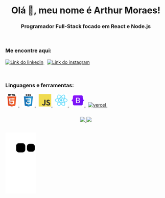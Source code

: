 <h1 align="center">Olá 👋, meu nome é Arthur Moraes!</h1>

<h3 align="center">Programador Full-Stack focado em React e Node.js </h3>

<br>

<!-- - 👨‍💻 Todos os meus projetos estarão disponíveis <a href="" target="blank">
    <img align="center" src="https://raw.githubusercontent.com/devicons/devicon/1119b9f84c0290e0f0b38982099a2bd027a48bf1/icons/chrome/chrome-original.svg" alt="Site" height="30" width="40" />
</a> -->

<h3 align="left">Me encontre aqui:</h3>
<p align="left">
    <a href="https://www.linkedin.com/in/arthur-vieira-46917416a/" target="blank">
        <img align="center" src="https://raw.githubusercontent.com/rahuldkjain/github-profile-readme-generator/master/src/images/icons/Social/linked-in-alt.svg" alt="Link do linkedin" height="30" width="40" />
    </a> &nbsp;
    <a href="https://www.instagram.com/arthurvieira_des/" target="blank">
        <img align="center" src="https://raw.githubusercontent.com/rahuldkjain/github-profile-readme-generator/master/src/images/icons/Social/instagram.svg" alt="Link do instagram" height="30" width="40" />
    </a>
</p>
<br>
<h3 align="left">Linguagens e ferramentas:</h3>
<p align="left"> 
    <a href="https://www.w3.org/html/" target="_blank" rel="noreferrer"> 
        <img src="https://raw.githubusercontent.com/devicons/devicon/master/icons/html5/html5-original-wordmark.svg" alt="html5" width="40" height="40"/> 
    </a> &nbsp;
    <a href="https://www.w3schools.com/css/" target="_blank" rel="noreferrer"> 
        <img src="https://raw.githubusercontent.com/devicons/devicon/master/icons/css3/css3-original-wordmark.svg" alt="css3" width="40" height="40"/> 
    </a> &nbsp;
    <a href="https://developer.mozilla.org/en-US/docs/Web/JavaScript" target="_blank" rel="noreferrer"> 
        <img src="https://raw.githubusercontent.com/devicons/devicon/master/icons/javascript/javascript-original.svg" alt="javascript" width="40" height="40"/> 
    </a> &nbsp;
    <a href="https://pt-br.reactjs.org/" target="_blank" rel="noreferrer"> 
        <img src="https://raw.githubusercontent.com/devicons/devicon/1119b9f84c0290e0f0b38982099a2bd027a48bf1/icons/react/react-original.svg" alt="react" width="40" height="40"/> 
    </a> &nbsp;
    <a href="https://getbootstrap.com" target="_blank" rel="noreferrer"> 
        <img src="https://raw.githubusercontent.com/devicons/devicon/1119b9f84c0290e0f0b38982099a2bd027a48bf1/icons/bootstrap/bootstrap-original.svg" alt="bootstrap" width="40" height="40"/> 
    </a> &nbsp;
    <a href="https://vercel.com/" target="_blank" rel="noreferrer"> 
        <img src="https://www.vectorlogo.zone/logos/heroku/heroku-icon.svg" alt="vercel" width="40" height="40"/> 
    </a> &nbsp;



##

<div align="center">
  <a href="https://github.com/ArthurVSCMoraes">
  <img height="150em" src="https://github-readme-stats.vercel.app/api?username=arthurVSCMoraes&show_icons=true&theme=tokyonight"/>
  <img height="150em" src="https://github-readme-stats.vercel.app/api/top-langs/?username=felipe-seabra&layout=compact&theme=tokyonight"/>
</div>

##
    
![Snake animation](https://github.com/felipe-seabra/felipe-seabra/blob/output/github-contribution-grid-snake.svg)
    
<br>


